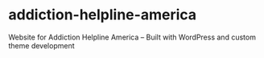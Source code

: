 # addiction-helpline-america
Website for Addiction Helpline America – Built with WordPress and custom theme development
